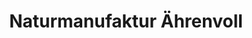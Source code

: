 ---
title: "Naturmanufaktur Ährenvoll"
url: /schneverdingen/naturmanufaktur-aehrenvoll/
shop: Feinkost
---